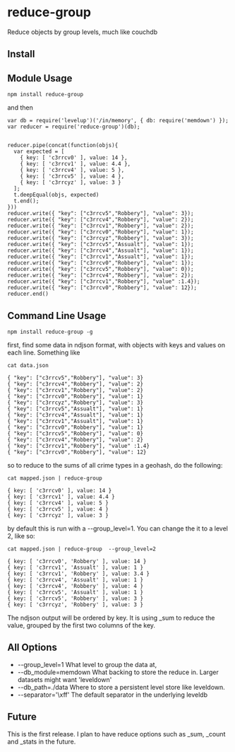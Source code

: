 reduce-group
===================

Reduce objects by group levels, much like couchdb

Install
-------



Module Usage
------------

    npm install reduce-group

and then

    var db = require('levelup')('/in/memory', { db: require('memdown') });
    var reducer = require('reduce-group')(db);


    reducer.pipe(concat(function(objs){
      var expected = [
        { key: [ 'c3rrcv0' ], value: 14 },
        { key: [ 'c3rrcv1' ], value: 4.4 },
        { key: [ 'c3rrcv4' ], value: 5 },
        { key: [ 'c3rrcv5' ], value: 4 },
        { key: [ 'c3rrcyz' ], value: 3 }
      ];
      t.deepEqual(objs, expected)
      t.end();
    }))
    reducer.write({ "key": ["c3rrcv5","Robbery"], "value": 3});
    reducer.write({ "key": ["c3rrcv4","Robbery"], "value": 2});
    reducer.write({ "key": ["c3rrcv1","Robbery"], "value": 2});
    reducer.write({ "key": ["c3rrcv0","Robbery"], "value": 1});
    reducer.write({ "key": ["c3rrcyz","Robbery"], "value": 3});
    reducer.write({ "key": ["c3rrcv5","Assualt"], "value": 1});
    reducer.write({ "key": ["c3rrcv4","Assualt"], "value": 1});
    reducer.write({ "key": ["c3rrcv1","Assualt"], "value": 1});
    reducer.write({ "key": ["c3rrcv0","Robbery"], "value": 1});
    reducer.write({ "key": ["c3rrcv5","Robbery"], "value": 0});
    reducer.write({ "key": ["c3rrcv4","Robbery"], "value": 2});
    reducer.write({ "key": ["c3rrcv1","Robbery"], "value" :1.4});
    reducer.write({ "key": ["c3rrcv0","Robbery"], "value": 12});
    reducer.end()


Command Line Usage
------------------

    npm install reduce-group -g

first, find some data in ndjson format, with objects with keys and values on each line. Something like


```
cat data.json

{ "key": ["c3rrcv5","Robbery"], "value": 3}
{ "key": ["c3rrcv4","Robbery"], "value": 2}
{ "key": ["c3rrcv1","Robbery"], "value": 2}
{ "key": ["c3rrcv0","Robbery"], "value": 1}
{ "key": ["c3rrcyz","Robbery"], "value": 3}
{ "key": ["c3rrcv5","Assualt"], "value": 1}
{ "key": ["c3rrcv4","Assualt"], "value": 1}
{ "key": ["c3rrcv1","Assualt"], "value": 1}
{ "key": ["c3rrcv0","Robbery"], "value": 1}
{ "key": ["c3rrcv5","Robbery"], "value": 0}
{ "key": ["c3rrcv4","Robbery"], "value": 2}
{ "key": ["c3rrcv1","Robbery"], "value" :1.4}
{ "key": ["c3rrcv0","Robbery"], "value": 12}

```


so to reduce to the sums of all crime types in a geohash, do the following:

```
cat mapped.json | reduce-group

{ key: [ 'c3rrcv0' ], value: 14 }
{ key: [ 'c3rrcv1' ], value: 4.4 }
{ key: [ 'c3rrcv4' ], value: 5 }
{ key: [ 'c3rrcv5' ], value: 4 }
{ key: [ 'c3rrcyz' ], value: 3 }
```

by default this is run with a --group_level=1. You can change the it to a level 2, like so:


```
cat mapped.json | reduce-group  --group_level=2

{ key: [ 'c3rrcv0', 'Robbery' ], value: 14 }
{ key: [ 'c3rrcv1', 'Assualt' ], value: 1 }
{ key: [ 'c3rrcv1', 'Robbery' ], value: 3.4 }
{ key: [ 'c3rrcv4', 'Assualt' ], value: 1 }
{ key: [ 'c3rrcv4', 'Robbery' ], value: 4 }
{ key: [ 'c3rrcv5', 'Assualt' ], value: 1 }
{ key: [ 'c3rrcv5', 'Robbery' ], value: 3 }
{ key: [ 'c3rrcyz', 'Robbery' ], value: 3 }
```

The ndjson output will be ordered by key. It is using _sum to reduce the value, grouped by the first two columns of the key.

All Options
-----------

 - --group_level=1  What level to group the data at,
 - --db_module=memdown What backing to store the reduce in. Larger datasets might want 'leveldown'
 - --db_path=./data Where to store a persistent level store like leveldown.
 - --separator='\xff' The default separator in the underlying leveldb



Future
------

This is the first release. I plan to have reduce options such as _sum, _count and _stats in the future.





